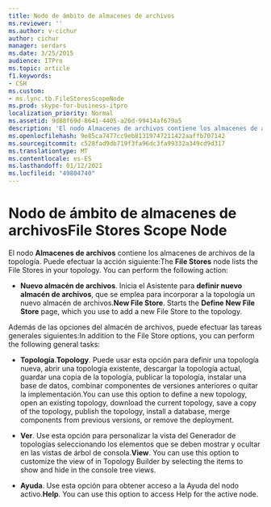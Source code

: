 ```yaml
---
title: Nodo de ámbito de almacenes de archivos
ms.reviewer: ''
ms.author: v-cichur
author: cichur
manager: serdars
ms.date: 3/25/2015
audience: ITPro
ms.topic: article
f1.keywords:
- CSH
ms.custom:
- ms.lync.tb.FileStoresScopeNode
ms.prod: skype-for-business-itpro
localization_priority: Normal
ms.assetid: 9d88f69d-8641-4405-a26d-99414af679a5
description: 'El nodo Almacenes de archivos contiene los almacenes de archivos de la topología. Puede efectuar la acción siguiente:'
ms.openlocfilehash: 9e85ca7477cc9eb81319747211422aaffb707142
ms.sourcegitcommit: c528fad9db719f3fa96dc3fa99332a349cd9d317
ms.translationtype: MT
ms.contentlocale: es-ES
ms.lasthandoff: 01/12/2021
ms.locfileid: "49804740"
---
```

# <a name="file-stores-scope-node"></a><span data-ttu-id="ab388-104">Nodo de ámbito de almacenes de archivos</span><span class="sxs-lookup"><span data-stu-id="ab388-104">File Stores Scope Node</span></span>
 
<span data-ttu-id="ab388-p102">El nodo **Almacenes de archivos** contiene los almacenes de archivos de la topología. Puede efectuar la acción siguiente:</span><span class="sxs-lookup"><span data-stu-id="ab388-p102">The **File Stores** node lists the File Stores in your topology. You can perform the following action:</span></span>
  
- <span data-ttu-id="ab388-p103">**Nuevo almacén de archivos**. Inicia el Asistente para **definir nuevo almacén de archivos**, que se emplea para incorporar a la topología un nuevo almacén de archivos.</span><span class="sxs-lookup"><span data-stu-id="ab388-p103">**New File Store**. Starts the **Define New File Store** page, which you use to add a new File Store to the topology.</span></span>
    
<span data-ttu-id="ab388-109">Además de las opciones del almacén de archivos, puede efectuar las tareas generales siguientes:</span><span class="sxs-lookup"><span data-stu-id="ab388-109">In addition to the File Store options, you can perform the following general tasks:</span></span>
  
- <span data-ttu-id="ab388-110">**Topología**.</span><span class="sxs-lookup"><span data-stu-id="ab388-110">**Topology**.</span></span> <span data-ttu-id="ab388-111">Puede usar esta opción para definir una topología nueva, abrir una topología existente, descargar la topología actual, guardar una copia de la topología, publicar la topología, instalar una base de datos, combinar componentes de versiones anteriores o quitar la implementación.</span><span class="sxs-lookup"><span data-stu-id="ab388-111">You can use this option to define a new topology, open an existing topology, download the current topology, save a copy of the topology, publish the topology, install a database, merge components from previous versions, or remove the deployment.</span></span>
    
- <span data-ttu-id="ab388-p105">**Ver**. Use esta opción para personalizar la vista del Generador de topologías seleccionando los elementos que se deben mostrar y ocultar en las vistas de árbol de consola.</span><span class="sxs-lookup"><span data-stu-id="ab388-p105">**View**. You can use this option to customize the view of in Topology Builder by selecting the items to show and hide in the console tree views.</span></span>
    
- <span data-ttu-id="ab388-p106">**Ayuda**. Use esta opción para obtener acceso a la Ayuda del nodo activo.</span><span class="sxs-lookup"><span data-stu-id="ab388-p106">**Help**. You can use this option to access Help for the active node.</span></span>
    

